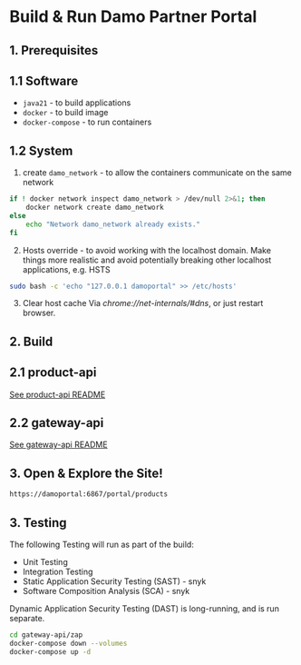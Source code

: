 # Build & Run Damo Partner Portal

## 1. Prerequisites

## 1.1 Software

* `java21` - to build applications
* `docker` - to build image
* `docker-compose` - to run containers

## 1.2 System

 1. create `damo_network` - to allow the containers communicate on the same network

```bash
if ! docker network inspect damo_network > /dev/null 2>&1; then
    docker network create damo_network
else
    echo "Network damo_network already exists."
fi

```

2. Hosts override - to avoid working with the localhost domain. Make things more realistic and avoid potentially
   breaking other localhost applications, e.g. HSTS  

```bash
sudo bash -c 'echo "127.0.0.1 damoportal" >> /etc/hosts'
```

3. Clear host cache
   Via *chrome://net-internals/#dns*, or just restart browser.


## 2. Build

## 2.1 product-api
[See product-api README](product-api/README.md)

## 2.2 gateway-api
[See gateway-api README](gateway-api/README.md)

## 3. Open & Explore the Site!
```html
https://damoportal:6867/portal/products
```

## 3. Testing
The following Testing will run as part of the build:
* Unit Testing
* Integration Testing
* Static Application Security Testing (SAST) - snyk
* Software Composition Analysis (SCA) - snyk

Dynamic Application Security Testing (DAST) is long-running, and is run separate.

```bash
cd gateway-api/zap
docker-compose down --volumes
docker-compose up -d
```

